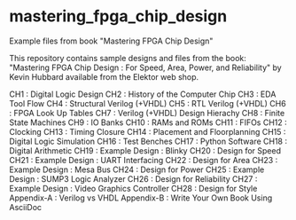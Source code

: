 # mastering_fpga_chip_design
Example files from book "Mastering FPGA Chip Design"

This repository contains sample designs and files from the book:
 "Mastering FPGA Chip Design : For Speed, Area, Power, and Reliability" by Kevin Hubbard
 available from the Elektor web shop.

 CH1  : Digital Logic Design
 CH2  : History of the Computer Chip
 CH3  : EDA Tool Flow
 CH4  : Structural Verilog (+VHDL)
 CH5  : RTL Verilog (+VHDL)
 CH6  : FPGA Look Up Tables
 CH7  : Verilog (+VHDL) Design Hierachy
 CH8  : Finite State Machines
 CH9  : IO Banks
 CH10 : RAMs and ROMs
 CH11 : FIFOs
 CH12 : Clocking
 CH13 : Timing Closure
 CH14 : Placement and Floorplanning
 CH15 : Digital Logic Simulation
 CH16 : Test Benches
 CH17 : Python Software
 CH18 : Digital Arithmetic
 CH19 : Example Design : Blinky
 CH20 : Design for Speed
 CH21 : Example Design : UART Interfacing
 CH22 : Design for Area
 CH23 : Example Design : Mesa Bus
 CH24 : Design for Power
 CH25 : Example Design : SUMP3 Logic Analyzer
 CH26 : Design for Reliability
 CH27 : Example Design : Video Graphics Controller
 CH28 : Design for Style
 Appendix-A : Verilog vs VHDL
 Appendix-B : Write Your Own Book Using AsciiDoc
